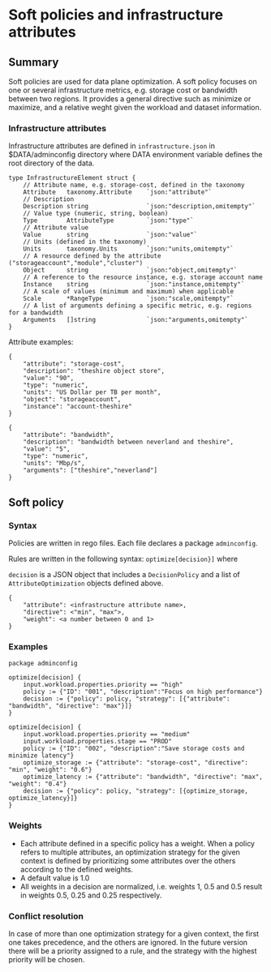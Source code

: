 Soft policies and infrastructure attributes
===========================================

## Summary

Soft policies are used for data plane optimization. A soft policy focuses on one or several infrastructure metrics, e.g. storage cost or bandwidth between two regions.
It provides a general directive such as minimize or maximize, and a relative weght given the workload and dataset information.  

### Infrastructure attributes

Infrastructure attributes are defined in `infrastructure.json` in $DATA/adminconfig directory where
DATA environment variable defines the root directory of the data.

```
type InfrastructureElement struct {
	// Attribute name, e.g. storage-cost, defined in the taxonomy
	Attribute   taxonomy.Attribute    `json:"attribute"`
	// Description
	Description string                `json:"description,omitempty"`
	// Value type (numeric, string, boolean)
	Type        AttributeType         `json:"type"`
	// Attribute value
	Value       string                `json:"value"`
	// Units (defined in the taxonomy)
	Units       taxonomy.Units        `json:"units,omitempty"`
	// A resource defined by the attribute ("storageaccount","module","cluster")
	Object 		string				  `json:"object,omitempty"`
	// A reference to the resource instance, e.g. storage account name
	Instance    string                `json:"instance,omitempty"`
	// A scale of values (minimum and maximum) when applicable
	Scale       *RangeType            `json:"scale,omitempty"`
	// A list of arguments defining a specific metric, e.g. regions for a bandwidth
	Arguments   []string			  `json:"arguments,omitempty"`
}
```

Attribute examples:

```
{
    "attribute": "storage-cost",
    "description": "theshire object store",
    "value": "90",
    "type": "numeric",
    "units": "US Dollar per TB per month",
    "object": "storageaccount",
    "instance": "account-theshire"
}

{
    "attribute": "bandwidth",
    "description": "bandwidth between neverland and theshire",
    "value": "5",
    "type": "numeric",
    "units": "Mbp/s",
    "arguments": ["theshire","neverland"]
}
```

## Soft policy

### Syntax

Policies are written in rego files. Each file declares a package `adminconfig`.

Rules are written in the following syntax: `optimize[decision}]` where

`decision` is a JSON object that includes a `DecisionPolicy` and a list of `AttributeOptimization` objects defined above. 

```
{ 
    "attribute": <infrastructure attribute name>,
    "directive": <"min", "max">,
    "weight": <a number between 0 and 1> 
}
```

### Examples

```
package adminconfig

optimize[decision] {
    input.workload.properties.priority == "high"
    policy := {"ID": "001", "description":"Focus on high performance"}
    decision := {"policy": policy, "strategy": [{"attribute": "bandwidth", "directive": "max"}]}
}

optimize[decision] {
    input.workload.properties.priority == "medium"
    input.workload.properties.stage == "PROD"
    policy := {"ID": "002", "description":"Save storage costs and minimize latency"}
    optimize_storage := {"attribute": "storage-cost", "directive": "min", "weight": "0.6"}
    optimize_latency := {"attribute": "bandwidth", "directive": "max", "weight": "0.4"}
    decision := {"policy": policy, "strategy": [{optimize_storage, optimize_latency}]}
}
```

### Weights

- Each attribute defined in a specific policy has a weight. When a policy refers to multiple attributes, 
an optimization strategy for the given context is defined by prioritizing some attributes over the others according to the defined weights.  
- A default value is 1.0 
- All weights in a decision are normalized, i.e. weights 1, 0.5 and 0.5 result in weights 0.5, 0.25 and 0.25 respectively.

### Conflict resolution

In case of more than one optimization strategy for a given context, the first one takes precedence, and the others are ignored. 
In the future version there will be a priority assigned to a rule, and the strategy with the highest priority will be chosen.
